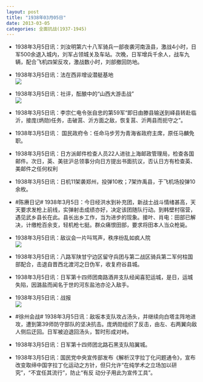 ```yaml
---
layout: post
title: "1938年03月05日"
date: 2013-03-05
categories: 全面抗战(1937-1945)
---
```


<meta name="referrer" content="no-referrer" />

- 1938年3月5日讯：刘汝明第六十八军骑兵一部夜袭河南汲县，激战4小时，日军500余退入城内，刘军占领城关及车站。次晚，日军增兵千余人，战车九辆，配合飞机四架反攻，激战数小时，刘部撤回防地。 

- 1938年3月5日讯：法在西非增设潜艇基地 <br/><img src="https://ww1.sinaimg.cn/large/aca367d8jw1e2f6au5n2mj.jpg" />

- 1938年3月5日讯：社评，酝酿中的“山西大游击战” <br/><img src="https://ww4.sinaimg.cn/large/aca367d8jw1e2f4k9porfj.jpg" />

- 1938年3月5日讯：李宗仁电令张自忠的第59军“即日由滕县输送到峄县转赴临沂，接庞(炳勋)任务，击破莒、沂方面之敌，恢复莒、沂两县而扼守之”。 

- 1938年3月5日讯： 国民政府令：任命马步芳为青海省政府主席，原任马麟免职。 

- 1938年3月5日讯：日方派邮件检查人员22人进驻上海邮政管理局，检查各国邮件。次日，英、美驻沪总领事分向日方提出书面抗议，否认日方有检查英、美邮件之任何权利 

- 1938年3月5日讯：日机11架袭郑州，投弹10枚；7架炸禹县，于飞机场投弹10余枚。 

- #陈赓日记# 1938年3月5日：今日经洪水到补充团，新战士战斗情绪甚高，天天要求发枪上前线，实弹射击成绩亦好，决定该团随队行动。到韩壁村宿营，遇见武乡县长在此。县长出乡工作，当为进步的现象。接叶、肖电：田部已解决，计缴枪百余支，轻机枪七挺。群众痛恨田部，要求将田本人当众枪毙。 

- 1938年3月5日讯：敌议会一片呌骂声，秩序纷乱如疯人院 <br/><img src="https://ww2.sinaimg.cn/large/aca367d8jw1e2eseu1uvij.jpg" />

- 1938年3月5日讯：八路军陕甘宁边区留守兵团与第二战区骑兵第二军何柱国部配合，击退自晋西北渡河之日伪军，收复府谷县城。 

- 1938年3月5日讯：日军第十四师团南路酒井支队经闻喜犯运城，是日，运城失陷，因潞盐而闻名于世的河东盐池亦沦入敌手。 

- 1938年3月5日讯：战报 <br/><img src="https://ww1.sinaimg.cn/large/aca367d8jw1e2eoy4bouwj.jpg" />

- #徐州会战# 1938年3月5日讯：敌坂本支队攻占汤头，并继续向白塔主阵地进攻，遭到第39师防守部队的坚决抗击。庞炳勋组织了反击，由左、右两翼向敌人侧后迂回。日军被迫退回汤头，暂时形成对峙。 

- 1938年3月5日讯：日军第十四师团北路石黑支队陷翼城。 

- 1938年3月5日讯：国民党中央宣传部发布《解析汉字拉丁化问题通令》，宣布改变取缔中国字拉丁化运动之方针，但只允许“在纯学术之立场加以研究”，“不宜任其流行”，防止“有反 动分子用此为宣传工具”。 

